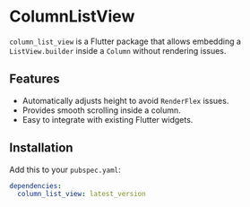 # ColumnListView

`column_list_view` is a Flutter package that allows embedding a `ListView.builder` inside a `Column` without rendering issues.

## Features
- Automatically adjusts height to avoid `RenderFlex` issues.
- Provides smooth scrolling inside a column.
- Easy to integrate with existing Flutter widgets.

## Installation
Add this to your `pubspec.yaml`:
```yaml
dependencies:
  column_list_view: latest_version
